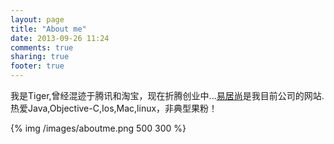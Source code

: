 ```yaml
---
layout: page
title: "About me"
date: 2013-09-26 11:24
comments: true
sharing: true
footer: true
---
```


我是Tiger,曾经混迹于腾讯和淘宝，现在折腾创业中...[易居尚](http://www.ejushang.com)是我目前公司的网站.  
热爱Java,Objective-C,Ios,Mac,linux，非典型果粉！
 
{% img /images/aboutme.png 500 300 %}    
 





